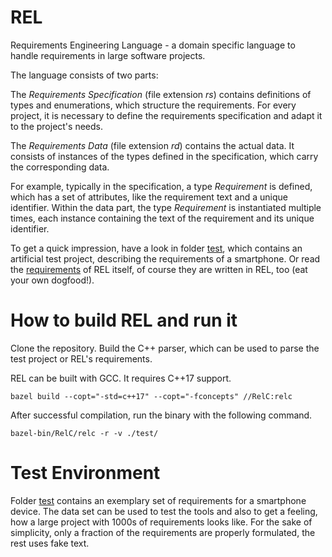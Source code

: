 # REL
Requirements Engineering Language - a domain specific language to handle requirements in large software projects.

The language consists of two parts:

The *Requirements Specification* (file extension _rs_) contains definitions of types and enumerations, which structure the requirements. For every project, it is necessary to define the requirements specification and adapt it to the project's needs.

The *Requirements Data* (file extension _rd_) contains the actual data. It consists of instances of the types defined in the specification, which carry the corresponding data.

For example, typically in the specification, a type *Requirement* is defined, which has a set of attributes, like the requirement text and a unique identifier. Within the data part, the type *Requirement* is instantiated multiple times, each instance containing the text of the requirement and its unique identifier.

To get a quick impression, have a look in folder [test](./test), which contains an artificial test project, describing the requirements of a smartphone. Or read the [requirements](./requirements) of REL itself, of course they are written in REL, too (eat your own dogfood!).


# How to build REL and run it

Clone the repository. Build the C++ parser, which can be used to parse the test project or REL's requirements.

REL can be built with GCC. It requires C++17 support.

```
bazel build --copt="-std=c++17" --copt="-fconcepts" //RelC:relc
``` 

After successful compilation, run the binary with the following command.

```
bazel-bin/RelC/relc -r -v ./test/
```


# Test Environment
Folder [test](./test) contains an exemplary set of requirements for a smartphone device. The data set can be used to test the tools and also to get a feeling, how a large project with 1000s of requirements looks like. For the sake of simplicity, only a fraction of the requirements are properly formulated, the rest uses fake text.
